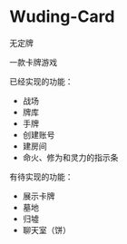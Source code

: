 # Wuding-Card
无定牌

一款卡牌游戏

已经实现的功能：
  - 战场
  - 牌库
  - 手牌
  - 创建账号
  - 建房间
  - 命火、修为和灵力的指示条
  
有待实现的功能：
  - 展示卡牌
  - 墓地
  - 归墟
  - 聊天室（饼）
